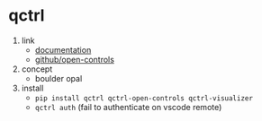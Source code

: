 # qctrl

1. link
   * [documentation](https://docs.q-ctrl.com/boulder-opal)
   * [github/open-controls](https://github.com/qctrl/open-controls)
2. concept
   * boulder opal
3. install
   * `pip install qctrl qctrl-open-controls qctrl-visualizer`
   * `qctrl auth` (fail to authenticate on vscode remote)
